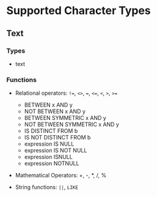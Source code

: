 # Supported Character Types

## Text

### Types

* text

### Functions

* Relational operators: `!=`, `<>`, `=`, `<=`, `<`, `>`, `>=`
    * BETWEEN x AND y
    * NOT BETWEEN x AND y 
    * BETWEEN SYMMETRIC x AND y
    * NOT BETWEEN SYMMETRIC x AND y
    * IS DISTINCT FROM b
    * IS NOT DISTINCT FROM b
    * expression IS NULL
    * expression IS NOT NULL
    * expression ISNULL
    * expression NOTNULL

* Mathematical Operators: +, -, \*, /, %

* String functions: `||`, `LIKE`
